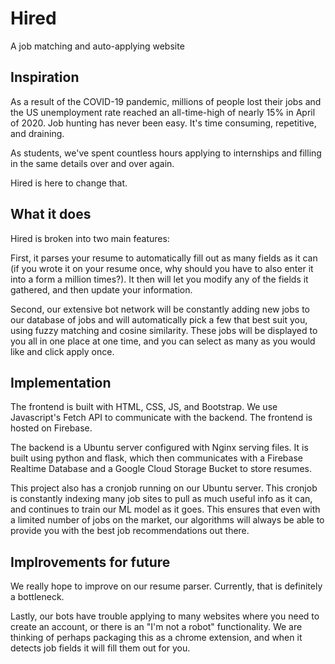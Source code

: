 # Hired
A job matching and auto-applying website

## Inspiration

As a result of the COVID-19 pandemic, millions of people lost their jobs and the US unemployment rate reached an all-time-high of nearly 15% in April of 2020. Job hunting has never been easy. It's time consuming, repetitive, and draining.

As students, we've spent countless hours applying to internships and filling in the same details over and over again.

Hired is here to change that.

## What it does

Hired is broken into two main features:

First, it parses your resume to automatically fill out as many fields as it can (if you wrote it on your resume once, why should you have to also enter it into a form a million times?). It then will let you modify any of the fields it gathered, and then update your information.

Second, our extensive bot network will be constantly adding new jobs to our database of jobs and will automatically pick a few that best suit you, using fuzzy matching and cosine similarity. These jobs will be displayed to you all in one place at one time, and you can select as many as you would like and click apply once. 

## Implementation

The frontend is built with HTML, CSS, JS, and Bootstrap. We use Javascript's Fetch API to communicate with the backend. The frontend is hosted on Firebase.

The backend is a Ubuntu server configured with Nginx serving files. It is built using python and flask, which then communicates with a Firebase Realtime Database and a Google Cloud Storage Bucket to store resumes.

This project also has a cronjob running on our Ubuntu server. This cronjob is constantly indexing many job sites to pull as much useful info as it can, and continues to train our ML model as it goes. This ensures that even with a limited number of jobs on the market, our algorithms will always be able to provide you with the best job recommendations out there.

## Implrovements for future

We really hope to improve on our resume parser. Currently, that is definitely a bottleneck.

Lastly, our bots have trouble applying to many websites where you need to create an account, or there is an "I'm not a robot" functionality. We are thinking of perhaps packaging this as a chrome extension, and when it detects job fields it will fill them out for you.
